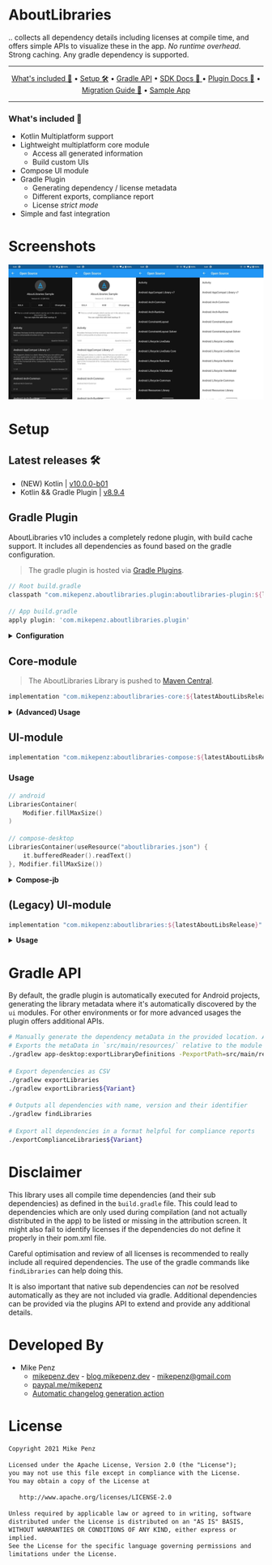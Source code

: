 # AboutLibraries

.. collects all dependency details including licenses at compile time, and offers simple APIs to visualize these in the app.
*No runtime overhead.* Strong caching. Any gradle dependency is supported.

-------

<p align="center">
    <a href="#whats-included-">What's included 🚀</a> &bull;
    <a href="#setup">Setup 🛠️</a> &bull;
    <a href="#gradle-api">Gradle API️</a> &bull;
    <a href="https://mikepenz.github.io/AboutLibraries/index.html">SDK Docs 📖 </a> &bull;
    <a href="https://mikepenz.github.io/AboutLibraries/plugin/index.html">Plugin Docs 📖</a> &bull;
    <a href="MIGRATION.md">Migration Guide 🧬</a> &bull;
    <a href="https://play.google.com/store/apps/details?id=com.mikepenz.aboutlibraries.sample">Sample App</a>
</p>

-------

### What's included 🚀

- Kotlin Multiplatform support
- Lightweight multiplatform core module
  - Access all generated information
  - Build custom UIs
- Compose UI module
- Gradle Plugin
  - Generating dependency / license metadata
  - Different exports, compliance report
  - License *strict mode*
- Simple and fast integration

# Screenshots

![Screenshots](https://raw.githubusercontent.com/mikepenz/AboutLibraries/develop/DEV/screenshots/screenshots.jpg)

# Setup

## Latest releases 🛠

- (NEW) Kotlin | [v10.0.0-b01](https://github.com/mikepenz/AboutLibraries/tree/v10.0.0-b01)
- Kotlin && Gradle Plugin | [v8.9.4](https://github.com/mikepenz/AboutLibraries/tree/v8.9.4)

## Gradle Plugin

AboutLibraries v10 includes a completely redone plugin, with build cache support. It includes all dependencies as found based on the gradle configuration.

> The gradle plugin is hosted via [Gradle Plugins](https://plugins.gradle.org/plugin/com.mikepenz.aboutlibraries.plugin).

```gradle
// Root build.gradle
classpath "com.mikepenz.aboutlibraries.plugin:aboutlibraries-plugin:${latestAboutLibsRelease}"

// App build.gradle
apply plugin: 'com.mikepenz.aboutlibraries.plugin'
```

<details><summary><b>Configuration</b></summary>
<p>

## Gradle Plugin Configuration

It is possible to provide custom configurations / adjustments to the automatic detection. This can be done via the gradle plugin.

```groovy
aboutLibraries {
    // - if the automatic registered android tasks are disabled, a similar thing can be achieved manually
    // - `./gradlew app:exportLibraryDefinitions -PexportPath=src/main/res/raw`
    // - the resulting file can for example be added as part of the SCM
    // registerAndroidTasks = false

    // define the path configuration files are located in. E.g. additional libraries, licenses to add to the target .json
    configPath = "config"
    // enable fetching of "remote" licenses. Uses the GitHub API
    fetchRemoteLicense = true
    // (optional) GitHub token to raise API request limit to allow fetching more licenses
    gitHubApiToken = getLocalOrGlobalProperty("github.pat")

    // Full license text for license IDs mentioned here will be included, even if no detected dependency uses them.
    /*additionalLicenses {
        mit
        mpl_2_0
    }*/

    // Define the strict mode, will fail if the project uses licenses not allowed
    // - This will only automatically fail for Android projects which have `registerAndroidTasks` enabled
    // For non Android projects, execute `exportLibraryDefinitions`
    strictMode = com.mikepenz.aboutlibraries.plugin.StrictMode.FAIL
    // Allowed set of licenses, this project will be able to use without build failure
    allowedLicenses = ["Apache-2.0", "asdkl"]
    // Enable the duplication mode, allows to merge, or link dependencies which relate
    duplicationMode = com.mikepenz.aboutlibraries.plugin.DuplicateMode.LINK
    // Configure the duplication rule, to match "duplicates" with
    duplicationRule = com.mikepenz.aboutlibraries.plugin.DuplicateRule.SIMPLE
}
```

Full documentation of all available gradle plugin configurations: https://github.com/mikepenz/AboutLibraries/blob/develop/plugin-build/plugin/src/main/kotlin/com/mikepenz/aboutlibraries/plugin/AboutLibrariesExtension.kt

## Modify libraries / licenses

The plugin offers the ability to add additional libraries or licenses by specifying these under the `libraries` and respectively `licenses` directory, within the defined `configPath`.
This can be seen here: https://github.com/mikepenz/AboutLibraries/blob/develop/config/

### Libraries

Provide additional or modify existing libraries via a `.json` file per library.
If the `uniqueId` overlaps, a merge will occur.

```json
{
  "uniqueId": "com.mikepenz:materialdrawer",
  "developers": [
    {
      "name": "Mike Penz",
      "organisationUrl": "https://mikepenz.dev"
    }
  ],
  "description": "(Merged) The flexible, easy to use, all in one drawer library for your Android project.",
  "name": "ABC MaterialDrawer Library",
  "website": "https://github.com/mikepenz/MaterialDrawer"
}
```

### Licenses

Provide additional or modify existing licenses via a `.json` file per license.

```json
{
  "content": "This is the Android Software Development Kit License Agreement\n<br />\n1. Introduction\n<br />\n1.1 The Android Software Development Kit (referred to in the License Agreement as the \"SDK\" and specifically including the Android system files, packaged APIs, and Google APIs add-ons) is licensed to you subject to the terms of the License Agreement. The License Agreement forms a legally binding contract between you and Google in relation to your use of the SDK.\n<br />\n1.2 \"Android\" means the Android software stack for devices, as made available under the Android Open Source Project, which is located at the following URL: http://source.android.com/, as updated from time to time.\n<br />\n1.3 A \"compatible implementation\" means any Android device that (i) complies with the Android Compatibility Definition document, which can be found at the Android compatibility website (http://source.android.com/compatibility) and which may be updated from time to time; and (ii) successfully passes the Android Compatibility Test Suite (CTS).\n<br />\n1.4 \"Google\" means Google LLC, a Delaware corporation with principal place of business at 1600 Amphitheatre Parkway, Mountain View, CA 94043, United States.\n<br />\n2. Accepting this License Agreement\n<br />\n2.1 In order to use the SDK, you must first agree to the License Agreement. You may not use the SDK if you do not accept the License Agreement.\n<br />\n2.2 By clicking to accept, you hereby agree to the terms of the License Agreement.\n<br />\n2.3 You may not use the SDK and may not accept the License Agreement if you are a person barred from receiving the SDK under the laws of the United States or other countries, including the country in which you are resident or from which you use the SDK.\n<br />\n2.4 If you are agreeing to be bound by the License Agreement on behalf of your employer or other entity, you represent and warrant that you have full legal authority to bind your employer or such entity to the License Agreement. If you do not have the requisite authority, you may not accept the License Agreement or use the SDK on behalf of your employer or other entity.\n<br />\n3. SDK License from Google\n<br />\n3.1 Subject to the terms of the License Agreement, Google grants you a limited, worldwide, royalty-free, non-assignable, non-exclusive, and non-sublicensable license to use the SDK solely to develop applications for compatible implementations of Android.\n<br />\n3.2 You may not use this SDK to develop applications for other platforms (including non-compatible implementations of Android) or to develop another SDK. You are of course free to develop applications for other platforms, including non-compatible implementations of Android, provided that this SDK is not used for that purpose.\n<br />\n3.3 You agree that Google or third parties own all legal right, title and interest in and to the SDK, including any Intellectual Property Rights that subsist in the SDK. \"Intellectual Property Rights\" means any and all rights under patent law, copyright law, trade secret law, trademark law, and any and all other proprietary rights. Google reserves all rights not expressly granted to you.\n<br />\n3.4 You may not use the SDK for any purpose not expressly permitted by the License Agreement.  Except to the extent required by applicable third party licenses, you may not copy (except for backup purposes), modify, adapt, redistribute, decompile, reverse engineer, disassemble, or create derivative works of the SDK or any part of the SDK.\n<br />\n3.5 Use, reproduction and distribution of components of the SDK licensed under an open source software license are governed solely by the terms of that open source software license and not the License Agreement.\n<br />\n3.6 You agree that the form and nature of the SDK that Google provides may change without prior notice to you and that future versions of the SDK may be incompatible with applications developed on previous versions of the SDK. You agree that Google may stop (permanently or temporarily) providing the SDK (or any features within the SDK) to you or to users generally at Google's sole discretion, without prior notice to you.\n<br />\n3.7 Nothing in the License Agreement gives you a right to use any of Google's trade names, trademarks, service marks, logos, domain names, or other distinctive brand features.\n<br />\n3.8 You agree that you will not remove, obscure, or alter any proprietary rights notices (including copyright and trademark notices) that may be affixed to or contained within the SDK.\n<br />\n4. Use of the SDK by You\n<br />\n4.1 Google agrees that it obtains no right, title or interest from you (or your licensors) under the License Agreement in or to any software applications that you develop using the SDK, including any intellectual property rights that subsist in those applications.\n<br />\n4.2 You agree to use the SDK and write applications only for purposes that are permitted by (a) the License Agreement and (b) any applicable law, regulation or generally accepted practices or guidelines in the relevant jurisdictions (including any laws regarding the export of data or software to and from the United States or other relevant countries).\n<br />\n4.3 You agree that if you use the SDK to develop applications for general public users, you will protect the privacy and legal rights of those users. If the users provide you with user names, passwords, or other login information or personal information, you must make the users aware that the information will be available to your application, and you must provide legally adequate privacy notice and protection for those users. If your application stores personal or sensitive information provided by users, it must do so securely. If the user provides your application with Google Account information, your application may only use that information to access the user's Google Account when, and for the limited purposes for which, the user has given you permission to do so.\n<br />\n4.4 You agree that you will not engage in any activity with the SDK, including the development or distribution of an application, that interferes with, disrupts, damages, or accesses in an unauthorized manner the servers, networks, or other properties or services of any third party including, but not limited to, Google or any mobile communications carrier.\n<br />\n4.5 You agree that you are solely responsible for (and that Google has no responsibility to you or to any third party for) any data, content, or resources that you create, transmit or display through Android and/or applications for Android, and for the consequences of your actions (including any loss or damage which Google may suffer) by doing so.\n<br />\n4.6 You agree that you are solely responsible for (and that Google has no responsibility to you or to any third party for) any breach of your obligations under the License Agreement, any applicable third party contract or Terms of Service, or any applicable law or regulation, and for the consequences (including any loss or damage which Google or any third party may suffer) of any such breach.\n<br />\n5. Your Developer Credentials\n<br />\n5.1 You agree that you are responsible for maintaining the confidentiality of any developer credentials that may be issued to you by Google or which you may choose yourself and that you will be solely responsible for all applications that are developed under your developer credentials.\n<br />\n6. Privacy and Information\n<br />\n6.1 In order to continually innovate and improve the SDK, Google may collect certain usage statistics from the software including but not limited to a unique identifier, associated IP address, version number of the software, and information on which tools and/or services in the SDK are being used and how they are being used. Before any of this information is collected, the SDK will notify you and seek your consent. If you withhold consent, the information will not be collected.\n<br />\n6.2 The data collected is examined in the aggregate to improve the SDK and is maintained in accordance with Google's Privacy Policy.\n<br />\n7. Third Party Applications\n<br />\n7.1 If you use the SDK to run applications developed by a third party or that access data, content or resources provided by a third party, you agree that Google is not responsible for those applications, data, content, or resources. You understand that all data, content or resources which you may access through such third party applications are the sole responsibility of the person from which they originated and that Google is not liable for any loss or damage that you may experience as a result of the use or access of any of those third party applications, data, content, or resources.\n<br />\n7.2 You should be aware the data, content, and resources presented to you through such a third party application may be protected by intellectual property rights which are owned by the providers (or by other persons or companies on their behalf). You may not modify, rent, lease, loan, sell, distribute or create derivative works based on these data, content, or resources (either in whole or in part) unless you have been specifically given permission to do so by the relevant owners.\n<br />\n7.3 You acknowledge that your use of such third party applications, data, content, or resources may be subject to separate terms between you and the relevant third party. In that case, the License Agreement does not affect your legal relationship with these third parties.\n<br />\n8. Using Android APIs\n<br />\n8.1 Google Data APIs\n<br />\n8.1.1 If you use any API to retrieve data from Google, you acknowledge that the data may be protected by intellectual property rights which are owned by Google or those parties that provide the data (or by other persons or companies on their behalf). Your use of any such API may be subject to additional Terms of Service. You may not modify, rent, lease, loan, sell, distribute or create derivative works based on this data (either in whole or in part) unless allowed by the relevant Terms of Service.\n<br />\n8.1.2 If you use any API to retrieve a user's data from Google, you acknowledge and agree that you shall retrieve data only with the user's explicit consent and only when, and for the limited purposes for which, the user has given you permission to do so. If you use the Android Recognition Service API, documented at the following URL: https://developer.android.com/reference/android/speech/RecognitionService, as updated from time to time, you acknowledge that the use of the API is subject to the Data Processing Addendum for Products where Google is a Data Processor, which is located at the following URL: https://privacy.google.com/businesses/gdprprocessorterms/, as updated from time to time. By clicking to accept, you hereby agree to the terms of the Data Processing Addendum for Products where Google is a Data Processor.\n<br />\n9. Terminating this License Agreement\n<br />\n9.1 The License Agreement will continue to apply until terminated by either you or Google as set out below.\n<br />\n9.2 If you want to terminate the License Agreement, you may do so by ceasing your use of the SDK and any relevant developer credentials.\n<br />\n9.3 Google may at any time, terminate the License Agreement with you if:<br />\n(A) you have breached any provision of the License Agreement; or<br />\n(B) Google is required to do so by law; or<br />\n(C) the partner with whom Google offered certain parts of SDK (such as APIs) to you has terminated its relationship with Google or ceased to offer certain parts of the SDK to you; or<br />\n(D) Google decides to no longer provide the SDK or certain parts of the SDK to users in the country in which you are resident or from which you use the service, or the provision of the SDK or certain SDK services to you by Google is, in Google's sole discretion, no longer commercially viable.<br />\n<br />\n9.4 When the License Agreement comes to an end, all of the legal rights, obligations and liabilities that you and Google have benefited from, been subject to (or which have accrued over time whilst the License Agreement has been in force) or which are expressed to continue indefinitely, shall be unaffected by this cessation, and the provisions of paragraph 14.7 shall continue to apply to such rights, obligations and liabilities indefinitely.\n<br />\n10. DISCLAIMER OF WARRANTIES\n<br />\n10.1 YOU EXPRESSLY UNDERSTAND AND AGREE THAT YOUR USE OF THE SDK IS AT YOUR SOLE RISK AND THAT THE SDK IS PROVIDED \"AS IS\" AND \"AS AVAILABLE\" WITHOUT WARRANTY OF ANY KIND FROM GOOGLE.\n<br />\n10.2 YOUR USE OF THE SDK AND ANY MATERIAL DOWNLOADED OR OTHERWISE OBTAINED THROUGH THE USE OF THE SDK IS AT YOUR OWN DISCRETION AND RISK AND YOU ARE SOLELY RESPONSIBLE FOR ANY DAMAGE TO YOUR COMPUTER SYSTEM OR OTHER DEVICE OR LOSS OF DATA THAT RESULTS FROM SUCH USE.\n<br />\n10.3 GOOGLE FURTHER EXPRESSLY DISCLAIMS ALL WARRANTIES AND CONDITIONS OF ANY KIND, WHETHER EXPRESS OR IMPLIED, INCLUDING, BUT NOT LIMITED TO THE IMPLIED WARRANTIES AND CONDITIONS OF MERCHANTABILITY, FITNESS FOR A PARTICULAR PURPOSE AND NON-INFRINGEMENT.\n<br />\n11. LIMITATION OF LIABILITY\n<br />\n11.1 YOU EXPRESSLY UNDERSTAND AND AGREE THAT GOOGLE, ITS SUBSIDIARIES AND AFFILIATES, AND ITS LICENSORS SHALL NOT BE LIABLE TO YOU UNDER ANY THEORY OF LIABILITY FOR ANY DIRECT, INDIRECT, INCIDENTAL, SPECIAL, CONSEQUENTIAL OR EXEMPLARY DAMAGES THAT MAY BE INCURRED BY YOU, INCLUDING ANY LOSS OF DATA, WHETHER OR NOT GOOGLE OR ITS REPRESENTATIVES HAVE BEEN ADVISED OF OR SHOULD HAVE BEEN AWARE OF THE POSSIBILITY OF ANY SUCH LOSSES ARISING.\n<br />\n12. Indemnification\n<br />\n12.1 To the maximum extent permitted by law, you agree to defend, indemnify and hold harmless Google, its affiliates and their respective directors, officers, employees and agents from and against any and all claims, actions, suits or proceedings, as well as any and all losses, liabilities, damages, costs and expenses (including reasonable attorneys fees) arising out of or accruing from (a) your use of the SDK, (b) any application you develop on the SDK that infringes any copyright, trademark, trade secret, trade dress, patent or other intellectual property right of any person or defames any person or violates their rights of publicity or privacy, and (c) any non-compliance by you with the License Agreement.\n<br />\n13. Changes to the License Agreement\n<br />\n13.1 Google may make changes to the License Agreement as it distributes new versions of the SDK. When these changes are made, Google will make a new version of the License Agreement available on the website where the SDK is made available.\n<br />\n14. General Legal Terms\n<br />\n14.1 The License Agreement constitutes the whole legal agreement between you and Google and governs your use of the SDK (excluding any services which Google may provide to you under a separate written agreement), and completely replaces any prior agreements between you and Google in relation to the SDK.\n<br />\n14.2 You agree that if Google does not exercise or enforce any legal right or remedy which is contained in the License Agreement (or which Google has the benefit of under any applicable law), this will not be taken to be a formal waiver of Google's rights and that those rights or remedies will still be available to Google.\n<br />\n14.3 If any court of law, having the jurisdiction to decide on this matter, rules that any provision of the License Agreement is invalid, then that provision will be removed from the License Agreement without affecting the rest of the License Agreement. The remaining provisions of the License Agreement will continue to be valid and enforceable.\n<br />\n14.4 You acknowledge and agree that each member of the group of companies of which Google is the parent shall be third party beneficiaries to the License Agreement and that such other companies shall be entitled to directly enforce, and rely upon, any provision of the License Agreement that confers a benefit on (or rights in favor of) them. Other than this, no other person or company shall be third party beneficiaries to the License Agreement.\n<br />\n14.5 EXPORT RESTRICTIONS. THE SDK IS SUBJECT TO UNITED STATES EXPORT LAWS AND REGULATIONS. YOU MUST COMPLY WITH ALL DOMESTIC AND INTERNATIONAL EXPORT LAWS AND REGULATIONS THAT APPLY TO THE SDK. THESE LAWS INCLUDE RESTRICTIONS ON DESTINATIONS, END USERS AND END USE.\n<br />\n14.6 The rights granted in the License Agreement may not be assigned or transferred by either you or Google without the prior written approval of the other party. Neither you nor Google shall be permitted to delegate their responsibilities or obligations under the License Agreement without the prior written approval of the other party.\n<br />\n14.7 The License Agreement, and your relationship with Google under the License Agreement, shall be governed by the laws of the State of California without regard to its conflict of laws provisions. You and Google agree to submit to the exclusive jurisdiction of the courts located within the county of Santa Clara, California to resolve any legal matter arising from the License Agreement. Notwithstanding this, you agree that Google shall still be allowed to apply for injunctive remedies (or an equivalent type of urgent legal relief) in any jurisdiction.",
  "hash": "asdkl",
  "url": "https://developer.android.com/studio/terms.html",
  "name": "Android Software Development Kit License Agreement"
}
```

</p>
</details>

## Core-module

> The AboutLibraries Library is pushed to [Maven Central](http://search.maven.org/#search|ga|1|g%3A%22com.mikepenz%22).

```gradle
implementation "com.mikepenz:aboutlibraries-core:${latestAboutLibsRelease}"
```

<details><summary><b>(Advanced) Usage</b></summary>
<p>

## Access generated library details

To create a individual integration, access the generated library information programmatically through the core module.

```kotlin
val libs = Libs.Builder()
    .withJson(aboutLibsJson) // provide the metaData (alternative APIs available)
    .build()
val libraries = libs.libraries // retrieve all libraries defined in the metadata
val licenses = libs.licenses // retrieve all licenses defined in the metadata
for (lib in libraries) {
    Log.i("AboutLibraries", "${lib.name}")
}
```

</p>
</details>

## UI-module

```gradle
implementation "com.mikepenz:aboutlibraries-compose:${latestAboutLibsRelease}"
```

### Usage

```kotlin
// android
LibrariesContainer(
    Modifier.fillMaxSize()
)

// compose-desktop
LibrariesContainer(useResource("aboutlibraries.json") {
    it.bufferedReader().readText()
}, Modifier.fillMaxSize())
```

<details><summary><b>Compose-jb</b></summary>
<p>

The core module and the compose module are Kotlin-Multiplatform projects.
Find a sample application as the `app-desktop` module. It showcases the usage to manually generate the dependency meta information and include as part of the SCM.

### Generate Dependency Information

```bash
./gradlew app-desktop:exportLibraryDefinitions -PexportPath=src/main/resources/
```

### Run Desktop app

```
./gradlew :app-desktop:run
```

### Screenshot

![Compose-jb Screenshot](https://raw.githubusercontent.com/mikepenz/AboutLibraries/develop/DEV/screenshots/compose-jb.png)

</p>
</details>

## (Legacy) UI-module

```gradle
implementation "com.mikepenz:aboutlibraries:${latestAboutLibsRelease}"
```

<details><summary><b>Usage</b></summary>
<p>

### Usage

Use this library in a few different ways. Create a custom activity, including a custom style or just use its generated information. Or simply use the built-in Activity or Fragment and just pass the libs to include.

> Note: The new version requires the new Material3 theme as base.

#### Activity

```kotlin
LibsBuilder()
    .start(this) // start the activity
```

The activity uses a toolbar, which requires the appropriate theme. See [Style the AboutLibraries](#style-the-aboutlibraries-%EF%B8%8F) for more details

#### Fragment
```kotlin
val fragment = LibsBuilder()
    .supportFragment()
```

#### About this App UI
The `AboutLibraries` library also offers the ability to create an `About this app` screen.
Add the following .xml file (or just the strings - the key must be the same) to the project.

```xml
<resources>
    <string name="aboutLibraries_description_showIcon">true</string>
    <string name="aboutLibraries_description_showVersion">true</string>
    <string name="aboutLibraries_description_text">Place the description here :D</string>
</resources>
```
or use the builder and add following:
```kotlin
.withAboutIconShown(true)
.withAboutVersionShown(true)
.withAboutDescription("This is a small sample which can be set in the about my app description file.<br /><b>Style this with html markup :D</b>")
```

#### Style the AboutLibraries 🖌️

Create a custom style for the AboutLibraries UI.

```xml
// define a custom style
<style name="CustomAboutLibrariesStyle" parent="">
    <!-- AboutLibraries specific values -->
    <item name="aboutLibrariesCardBackground">?cardBackgroundColor</item>
    <item name="aboutLibrariesDescriptionTitle">?android:textColorPrimary</item>
    <item name="aboutLibrariesDescriptionText">?android:textColorSecondary</item>
    <item name="aboutLibrariesDescriptionDivider">@color/opensource_divider</item>
    <item name="aboutLibrariesOpenSourceTitle">?android:textColorPrimary</item>
    <item name="aboutLibrariesOpenSourceText">?android:textColorSecondary</item>
    <item name="aboutLibrariesSpecialButtonText">?android:textColorPrimary</item>
    <item name="aboutLibrariesOpenSourceDivider">@color/opensource_divider</item>
</style>

// define the custom styles for the theme
<style name="SampleApp" parent="Theme.MaterialComponents.Light.NoActionBar">
    ...
    <item name="aboutLibrariesStyle">@style/CustomAboutLibrariesStyle</item>
    ...
</style>
```

</p>
</details>

# Gradle API

By default, the gradle plugin is automatically executed for Android projects, generating the library metadata where it's automatically discovered by the `ui` modules.
For other environments or for more advanced usages the plugin offers additional APIs.

```bash
# Manually generate the dependency metaData in the provided location. Allows to commit it in SCM
# Exports the metaData in `src/main/resources/` relative to the module root, for the `release` variant
./gradlew app-desktop:exportLibraryDefinitions -PexportPath=src/main/resources/ -PexportVariant=release

# Export dependencies as CSV
./gradlew exportLibraries
./gradlew exportLibraries${Variant}

# Outputs all dependencies with name, version and their identifier
./gradlew findLibraries

# Export all dependencies in a format helpful for compliance reports
./exportComplianceLibraries${Variant}
```

# Disclaimer

This library uses all compile time dependencies (and their sub dependencies) as defined in the `build.gradle` file.
This could lead to dependencies which are only used during compilation (and not actually distributed in the app) to be listed or missing in the attribution screen.
It might also fail to identify licenses if the dependencies do not define it properly in their pom.xml file.

Careful optimisation and review of all licenses is recommended to really include all required dependencies. The use of the gradle commands like `findLibraries` can help doing this.

It is also important that native sub dependencies can *not* be resolved automatically as they are not included via gradle.
Additional dependencies can be provided via the plugins API to extend and provide any additional details.

# Developed By

- Mike Penz
  - [mikepenz.dev](https://mikepenz.dev) - [blog.mikepenz.dev](https://blog.mikepenz.dev) - <mikepenz@gmail.com>
  - [paypal.me/mikepenz](http://paypal.me/mikepenz)
  - [Automatic changelog generation action](https://github.com/marketplace/actions/release-changelog-builder)

# License

    Copyright 2021 Mike Penz

    Licensed under the Apache License, Version 2.0 (the "License");
    you may not use this file except in compliance with the License.
    You may obtain a copy of the License at

       http://www.apache.org/licenses/LICENSE-2.0

    Unless required by applicable law or agreed to in writing, software
    distributed under the License is distributed on an "AS IS" BASIS,
    WITHOUT WARRANTIES OR CONDITIONS OF ANY KIND, either express or implied.
    See the License for the specific language governing permissions and
    limitations under the License.
